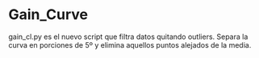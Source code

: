 # Gain_Curve

gain_cl.py es el nuevo script que filtra datos quitando outliers. Separa la curva en porciones de 5º y elimina aquellos puntos alejados de la media.
